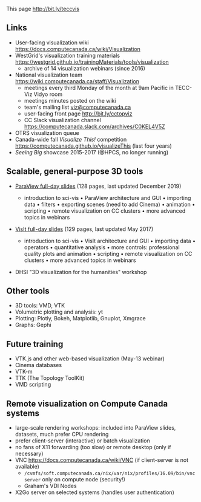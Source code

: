 This page http://bit.ly/teccvis

## Links

- User-facing visualization wiki https://docs.computecanada.ca/wiki/Visualization
- WestGrid's visualization training materials https://westgrid.github.io/trainingMaterials/tools/visualization
  - archive of 14 visualization webinars (since 2016)
- National visualization team https://wiki.computecanada.ca/staff/Visualization
  - meetings every third Monday of the month at 9am Pacific in TECC-Viz Vidyo room
  - meetings minutes posted on the wiki
  - team's mailing list viz@computecanada.ca
  - user-facing front page http://bit.ly/cctopviz
  - CC Slack visualization channel https://computecanada.slack.com/archives/C0KEL4V5Z
- OTRS visualization queue
- Canada-wide fall *Visualize This!* competition https://computecanada.github.io/visualizeThis (last four years)
- *Seeing Big* showcase 2015-2017 (@HPCS, no longer running)

## Scalable, general-purpose 3D tools

* [ParaView full-day slides](https://westgrid.github.io/trainingMaterials/materials/paraviewWorkshop.pdf) (128
  pages, last updated December 2019)
  - introduction to sci-vis • ParaView architecture and GUI • importing data • filters • exporting
    scenes (need to add Cinema) • animation • scripting • remote visualization on CC clusters • more
    advanced topics in webinars

* [VisIt full-day slides](https://westgrid.github.io/trainingMaterials/materials/visitWorkshop.pdf) (129 pages,
    last updated May 2017)
  - introduction to sci-vis • VisIt architecture and GUI • importing data • operators • quantitative
    analysis • more controls: professional quality plots and animation • scripting • remote visualization
    on CC clusters • more advanced topics in webinars

* DHSI "3D visualization for the humanities" workshop

## Other tools

* 3D tools: VMD, VTK
* Volumetric plotting and analysis: yt
* Plotting: Plotly, Bokeh, Matplotlib, Gnuplot, Xmgrace
* Graphs: Gephi

## Future training

* VTK.js and other web-based visualization (May-13 webinar)
* Cinema databases
* VTK-m
* TTK (The Topology ToolKit)
* VMD scripting

## Remote visualization on Compute Canada systems

- large-scale rendering workshops: included into ParaView slides, datasets, much prefer CPU rendering
- prefer client-server (interactive) or batch visualization
- no fans of X11 forwarding (too slow) or remote desktop (only if necessary)
- VNC https://docs.computecanada.ca/wiki/VNC (if client-server is not available)
  - `/cvmfs/soft.computecanada.ca/nix/var/nix/profiles/16.09/bin/vncserver` only on compute node (security!)
  - Graham's VDI Nodes
- X2Go server on selected systems (handles user authentication)
